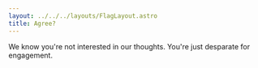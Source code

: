 ```yaml
---
layout: ../../../layouts/FlagLayout.astro
title: Agree?
---
```


We know you're not interested in our thoughts. You're just desparate for engagement.
